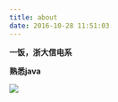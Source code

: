 ```yaml
---
title: about
date: 2016-10-28 11:51:03
---
```


**一饭，浙大信电系**

**熟悉java**


![](/images/yifan/husky.jpeg)
